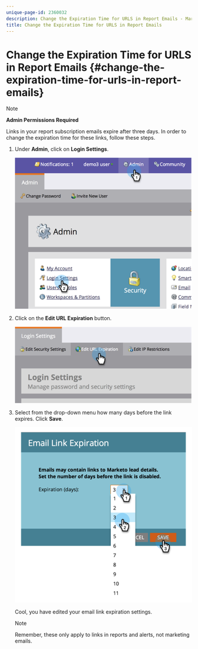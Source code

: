 ```yaml
---
unique-page-id: 2360032
description: Change the Expiration Time for URLS in Report Emails - Marketo Docs - Product Documentation
title: Change the Expiration Time for URLS in Report Emails
---
```


# Change the Expiration Time for URLS in Report Emails {#change-the-expiration-time-for-urls-in-report-emails}

>[!NOTE]
>
>**Admin Permissions Required**

Links in your report subscription emails expire after three days. In order to change the expiration time for these links, follow these steps.

1. Under **Admin**, click on **Login Settings**.

   ![](assets/image2014-9-16-14-3a44-3a57.png)

1. Click on the **Edit URL Expiration** button.

   ![](assets/image2014-9-16-14-3a45-3a1.png)

1. Select from the drop-down menu how many days before the link expires. Click **Save**.

   ![](assets/image2014-9-16-14-3a45-3a5.png)

   Cool, you have edited your email link expiration settings.

   >[!NOTE]
   >
   >Remember, these only apply to links in reports and alerts, not marketing emails.
